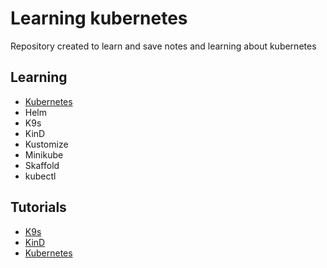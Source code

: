 # Learning kubernetes
Repository created to learn and save notes and learning about kubernetes

## Learning
* [Kubernetes](kubernetes/intro.md)
* Helm
* K9s
* KinD
* Kustomize 
* Minikube
* Skaffold
* kubectl
  
## Tutorials
* [K9s](tutorials/k9s.md)
* [KinD](tutorials/kind.md)
* [Kubernetes](tutorials/kubernetes.md)